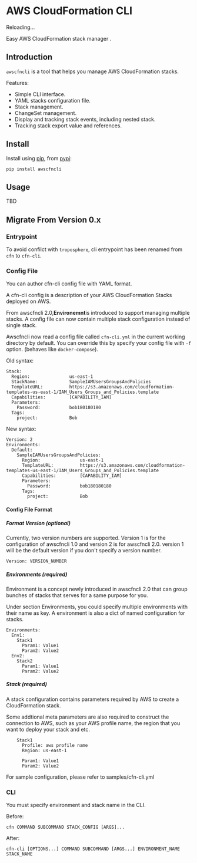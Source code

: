 # AWS CloudFormation CLI

Reloading...

Easy AWS CloudFormation stack manager   .

## Introduction

`awscfncli` is a tool that helps you manage AWS CloudFormation stacks.

Features:

- Simple CLI interface.
- YAML stacks configuration file.
- Stack management.
- ChangeSet management.
- Display and tracking stack events, including nested stack.
- Tracking stack export value and references.

 
## Install

Install using [pip](https://pip.pypa.io/), from [pypi](https://pypi.python.org/pypi/awscfncli):

    pip install awscfncli
    
## Usage

TBD

## Migrate From Version 0.x

### Entrypoint

To avoid confilct with `troposphere`, cli entrypoint has been renamed 
from `cfn` to `cfn-cli`.

### Config File

You can author cfn-cli config file with YAML format.

A cfn-cli config is a description of your AWS CloudFormation Stacks deployed on
AWS. 

From awscfncli 2.0,**Environemnt**is introduced to support managing 
multiple stacks. A config file can now contain multiple 
stack configuration instead of single stack.

Awscfncli now read a config file called `cfn-cli.yml` in the current working 
directory by default. You can override this by specify your config file with 
`-f` option. (behaves like `docker-compose`).


Old syntax:

```
Stack:
  Region:               us-east-1
  StackName:            SampleIAMUsersGroupsAndPolicies
  TemplateURL:          https://s3.amazonaws.com/cloudformation-templates-us-east-1/IAM_Users_Groups_and_Policies.template
  Capabilities:         [CAPABILITY_IAM]
  Parameters:
    Password:           bob180180180
  Tags:
    project:            Bob
```

New syntax:

```
Version: 2
Environments:
  Default:
    SampleIAMUsersGroupsAndPolicies:
      Region:               us-east-1
      TemplateURL:          https://s3.amazonaws.com/cloudformation-templates-us-east-1/IAM_Users_Groups_and_Policies.template
      Capabilities:         [CAPABILITY_IAM]
      Parameters:
        Password:           bob180180180
      Tags:
        project:            Bob
```

#### Config File Format

##### Format Version (optional)

Currently, two version numbers are supported. Version 1 is for the 
configuration of awscfncli 1.0 and version 2 is for awscfncli 2.0. version
1 will be the default version if you don't specify a version number.

```
Version: VERSION_NUMBER
```

##### Environments (required)

Environment is a concept newly introduced in awscfncli 2.0 that can group
bunches of stacks that serves for a same purpose for you. 

Under section Environments, you could specify multiple environments with 
their name as key. A environment is also a dict of named configuration 
for stacks.

```
Environments:
  Env1:
    Stack1
      Param1: Value1
      Param2: Value2
  Env2:
    Stack2
      Param1: Value1
      Param2: Value2
```

##### Stack (required)

A stack configuration contains parameters required by AWS to create a 
CloudFormation stack. 

Some addtional meta parameters are also required
to construct the connection to AWS, such as your AWS profile name, the
region that you want to deploy your stack and etc. 


```
    Stack1
      Profile: aws profile name
      Region: us-east-1
      
      Param1: Value1
      Param2: Value2
```

For sample configuration, please refer to samples/cfn-cli.yml


### CLI

You must specify environment and stack name in the CLI. 

Before:
    
    cfn COMMAND SUBCOMMAND STACK_CONFIG [ARGS]...

After:

    cfn-cli [OPTIONS...] COMMAND SUBCOMMAND [ARGS...] ENVIRONMENT_NAME STACK_NAME
   